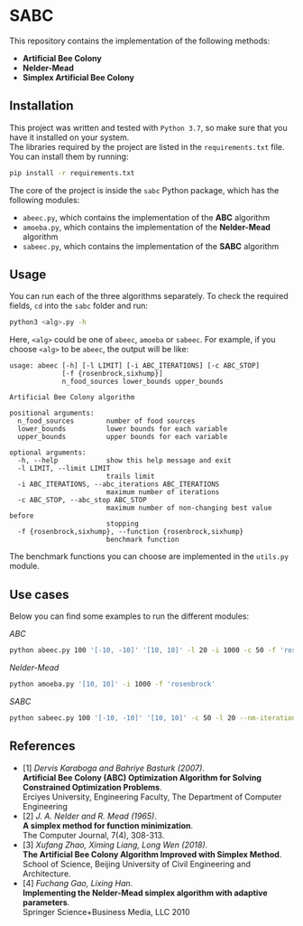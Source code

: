 # SABC

This repository contains the implementation of the following methods:
- **Artificial Bee Colony**
- **Nelder-Mead**
- **Simplex Artificial Bee Colony**

## Installation

This project was written and tested with `Python 3.7`, so make sure that you have it installed on your system.\
The libraries required by the project are listed in the `requirements.txt` file. You can install them by running:
```bash
pip install -r requirements.txt
```

The core of the project is inside the `sabc` Python package, which has the following modules:
- `abeec.py`, which contains the implementation of the **ABC** algorithm
- `amoeba.py`, which contains the implementation of the **Nelder-Mead** algorithm
- `sabeec.py`, which contains the implementation of the **SABC** algorithm

## Usage

You can run each of the three algorithms separately. To check the required fields, `cd` into the `sabc` folder and run:
```bash
python3 <alg>.py -h
```
Here, `<alg>` could be one of `abeec`, `amoeba` or `sabeec`.
For example, if you choose `<alg>` to be `abeec`, the output will be like:
```
usage: abeec [-h] [-l LIMIT] [-i ABC_ITERATIONS] [-c ABC_STOP]
             [-f {rosenbrock,sixhump}]
             n_food_sources lower_bounds upper_bounds

Artificial Bee Colony algorithm

positional arguments:
  n_food_sources        number of food sources
  lower_bounds          lower bounds for each variable
  upper_bounds          upper bounds for each variable

optional arguments:
  -h, --help            show this help message and exit
  -l LIMIT, --limit LIMIT
                        trails limit
  -i ABC_ITERATIONS, --abc_iterations ABC_ITERATIONS
                        maximum number of iterations
  -c ABC_STOP, --abc_stop ABC_STOP
                        maximum number of non-changing best value before
                        stopping
  -f {rosenbrock,sixhump}, --function {rosenbrock,sixhump}
                        benchmark function
```

The benchmark functions you can choose are implemented in the `utils.py` module.

## Use cases

Below you can find some examples to run the different modules:

_ABC_
```bash
python abeec.py 100 '[-10, -10]' '[10, 10]' -l 20 -i 1000 -c 50 -f 'rosenbrock'
```

_Nelder-Mead_
```bash
python amoeba.py '[10, 10]' -i 1000 -f 'rosenbrock'
```

_SABC_
```bash
python sabeec.py 100 '[-10, -10]' '[10, 10]' -c 50 -l 20 --nm-iterations 100 --abc-iterations 1000 -f 'rosenbrock'
```

## References

- <a id="1">[1]</a> 
_Dervis Karaboga and Bahriye Basturk (2007)_.\
**Artificial Bee Colony (ABC) Optimization Algorithm for Solving Constrained Optimization Problems**.\
Erciyes University, Engineering Faculty, The Department of Computer Engineering
- <a id="2">[2]</a>
_J. A. Nelder and R. Mead (1965)_.\
**A simplex method for function minimization**.\
The Computer Journal, 7(4), 308-313.
- <a id="3">[3]</a>
_Xufang Zhao, Ximing Liang, Long Wen (2018)_.\
**The Artificial Bee Colony Algorithm Improved with Simplex Method**.\
School of Science, Beijing University of Civil Engineering and Architecture.
- <a id="4">[4]</a>
_Fuchang Gao, Lixing Han_.\
**Implementing the Nelder-Mead simplex algorithm with adaptive parameters**.\
Springer Science+Business Media, LLC 2010
